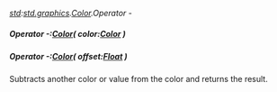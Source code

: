 _[std](../../modules/std/std-module.md):[std.graphics](../../modules/std/std-graphics.md).[Color](../../modules/std/std-graphics-color.md).Operator -_
##### Operator -:[Color](../../modules/std/std-graphics-color.md)( color:[Color](../../modules/std/std-graphics-color.md) )
##### Operator -:[Color](../../modules/std/std-graphics-color.md)( offset:[Float](../../modules/wonkey/wonkey-types-float.md) )
Subtracts another color or value from the color and returns the result.
